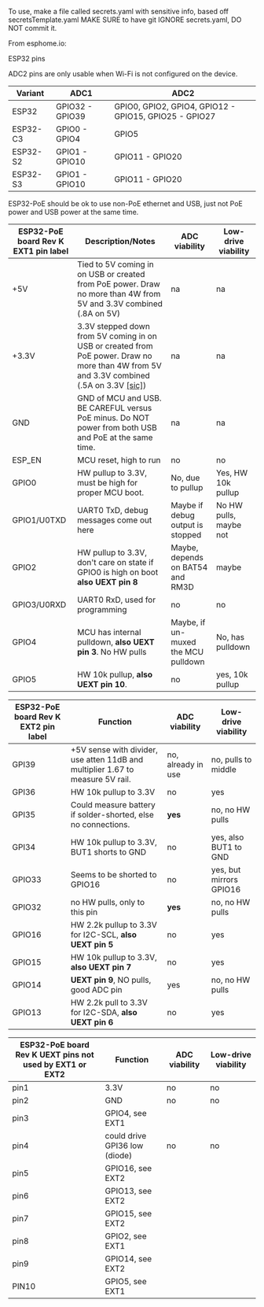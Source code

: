 To use, make a file called secrets.yaml with sensitive info, based off secretsTemplate.yaml
MAKE SURE to have git IGNORE secrets.yaml, DO NOT commit it.


From esphome.io:

ESP32 pins

ADC2 pins are only usable when Wi-Fi is not configured on the device.

|Variant | ADC1 | ADC2|
|-|-|-|
|ESP32 | GPIO32 - GPIO39 | GPIO0, GPIO2, GPIO4, GPIO12 - GPIO15, GPIO25 - GPIO27 |
|ESP32-C3 | GPIO0 - GPIO4| GPIO5 |
|ESP32-S2 | GPIO1 - GPIO10 | GPIO11 - GPIO20 |
|ESP32-S3 | GPIO1 - GPIO10 | GPIO11 - GPIO20 |

ESP32-PoE should be ok to use non-PoE ethernet and USB, just not PoE power and USB power at the same time.

|ESP32-PoE board Rev K EXT1 pin label|Description/Notes|ADC viability|Low-drive viability|
|-|-|-|-|
|+5V|Tied to 5V coming in on USB or created from PoE power. Draw no more than 4W from 5V and 3.3V combined (.8A on 5V)|na|na
|+3.3V|3.3V stepped down from 5V coming in on USB or created from PoE power. Draw no more than 4W from 5V and 3.3V combined (.5A on 3.3V [[sic]](https://www.olimex.com/Products/IoT/ESP32/ESP32-POE/resources/ESP32-POE-GPIO.png))|na|na
|GND|GND of MCU and USB. BE CAREFUL versus PoE minus. Do NOT power from both USB and PoE at the same time.|na|na
|ESP_EN|MCU reset, high to run|no|no
|GPIO0| HW pullup to 3.3V, must be high for proper MCU boot.|No, due to pullup|Yes, HW 10k pullup
|GPIO1/U0TXD|UART0 TxD, debug messages come out here|Maybe if debug output is stopped|No HW pulls, maybe not
|GPIO2| HW pullup to 3.3V, don't care on state if GPIO0 is high on boot **also UEXT pin 8**|Maybe, depends on BAT54 and RM3D | maybe
|GPIO3/U0RXD|UART0 RxD, used for programming|no|no
|GPIO4|MCU has internal pulldown, **also UEXT pin 3**. No HW pulls|Maybe, if un-muxed the MCU pulldown|No, has pulldown
|GPIO5| HW 10k pullup, **also UEXT pin 10**.|no|yes, 10k pullup


|ESP32-PoE board Rev K EXT2 pin label|Function|ADC viability|Low-drive viability|
|-|-|-|-|
|GPI39|+5V sense with divider, use atten 11dB and multiplier 1.67 to measure 5V rail.|no, already in use|no, pulls to middle
|GPI36| HW 10k pullup to 3.3V|no|yes
|GPI35|Could measure battery if solder-shorted, else no connections.|**yes**|no, no HW pulls
|GPI34| HW 10k pullup to 3.3V, BUT1 shorts to GND|no|yes, also BUT1 to GND
|GPIO33|Seems to be shorted to GPIO16|no|yes, but mirrors GPIO16
|GPIO32| no HW pulls, only to this pin|**yes**|no, no HW pulls
|GPIO16| HW 2.2k pullup to 3.3V for I2C-SCL, **also UEXT pin 5**|no|yes
|GPIO15| HW 10k pullup to 3.3V, **also UEXT pin 7**|no|yes
|GPIO14| **UEXT pin 9**, NO pulls, good ADC pin|yes|no, no HW pulls
|GPIO13| HW 2.2k pull to 3.3V for I2C-SDA, **also UEXT pin 6**|no|yes

|ESP32-PoE board Rev K UEXT pins not used by EXT1 or EXT2|Function|ADC viability|Low-drive viability|
|-|-|-|-|
|pin1|3.3V|no|no
|pin2|GND|no|no
|pin3|GPIO4, see EXT1||
|pin4|could drive GPI36 low (diode)|no|no
|pin5|GPIO16, see EXT2||
|pin6|GPIO13, see EXT2||
|pin7|GPIO15, see EXT2||
|pin8|GPIO2, see EXT1||
|pin9|GPIO14, see EXT2||
|PIN10|GPIO5, see EXT1||
